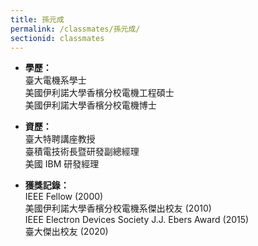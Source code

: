```yaml
---
title: 孫元成
permalink: /classmates/孫元成/
sectionid: classmates
---
```


- **學歷：**<br />
  臺大電機系學士<br />
  美國伊利諾大學香檳分校電機工程碩士<br />
  美國伊利諾大學香檳分校電機博士

- **資歷：**<br />
  臺大特聘講座教授<br />
  臺積電技術長暨研發副總經理<br />
  美國 IBM 研發經理

- **獲獎記錄：**<br />
  IEEE Fellow (2000)<br />
  美國伊利諾大學香檳分校電機系傑出校友 (2010)<br />
  IEEE Electron Devices Society J.J. Ebers Award (2015)<br />
  臺大傑出校友 (2020)

